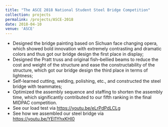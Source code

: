 ```yaml
---
title: "The ASCE 2018 National Student Steel Bridge Competition"
collection: projects
permalink: /projects/ASCE-2018
date: 2018-04-10
venue: 'ASCE'
---
```

* Designed the bridge painting based on Sichuan face changing opera, which showed bold innovation with extremely contrasting and dramatic colors and thus got our bridge design the first place in display;
* Designed the Pratt truss and original fish–bellied beams to reduce the cost and weight of the structure and ease the constructability of the structure, which got our bridge design the third place in terms of lightness;
* Self-learned cutting, welding, polishing, etc., and constructed the steel bridge with teammates;
* Optimized the assembly sequence and staffing to shorten the assembly time, which significantly contributed to our fifth ranking in the final MIDPAC competition.
* See our load test via https://youtu.be/eLrPdPdLCLg
* See how we assembled our steel bridge via https://youtu.be/YEI1YhxKHI0
